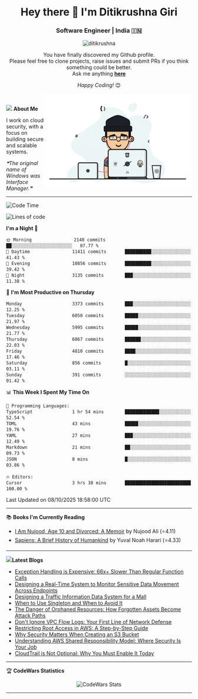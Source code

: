 <h1 align="center">Hey there 👋 I'm Ditikrushna Giri</h1>
<h3 align="center">Software Engineer | India 🇮🇳</h3>
 <p align="center"> <img src="https://komarev.com/ghpvc/?username=ditikrushna" alt="ditikrushna" /> </p>

<div align="center">
You have finally discovered my Github profile. <br>
Please feel free to clone projects, raise issues and submit PRs if you think something could be better. <br>
Ask me anything <a href="https://github.com/ditikrushna/ditikrushna/issues/new"><b>here</b></a><br>

<i>Happy Coding!</i> 😊
</div>

<img align="right" alt="Coding" width="400" src="https://github.com/ditikrushna/ditikrushna/blob/master/charts/programmer_transparent.gif">

</br>

<img src="https://media.giphy.com/media/WUlplcMpOCEmTGBtBW/giphy.gif" width="30"> **About Me**

I work on cloud security, with a focus on building secure and scalable systems.

<!--STARTS_HERE_QUOTE_README-->
<i>❝The original name of Windows was Interface Manager.❞</i>
<!--ENDS_HERE_QUOTE_README-->
 
---

<!--START_SECTION:waka-->
![Code Time](http://img.shields.io/badge/Code%20Time-940%20hrs%2038%20mins-blue)

![Lines of code](https://img.shields.io/badge/From%20Hello%20World%20I%27ve%20Written-3.7%20million%20lines%20of%20code-blue)

**I'm a Night 🦉** 

```text
🌞 Morning                2140 commits        ██░░░░░░░░░░░░░░░░░░░░░░░   07.77 % 
🌆 Daytime                11411 commits       ██████████░░░░░░░░░░░░░░░   41.43 % 
🌃 Evening                10856 commits       ██████████░░░░░░░░░░░░░░░   39.42 % 
🌙 Night                  3135 commits        ███░░░░░░░░░░░░░░░░░░░░░░   11.38 % 
```
📅 **I'm Most Productive on Thursday** 

```text
Monday                   3373 commits        ███░░░░░░░░░░░░░░░░░░░░░░   12.25 % 
Tuesday                  6050 commits        █████░░░░░░░░░░░░░░░░░░░░   21.97 % 
Wednesday                5995 commits        █████░░░░░░░░░░░░░░░░░░░░   21.77 % 
Thursday                 6067 commits        ██████░░░░░░░░░░░░░░░░░░░   22.03 % 
Friday                   4810 commits        ████░░░░░░░░░░░░░░░░░░░░░   17.46 % 
Saturday                 856 commits         █░░░░░░░░░░░░░░░░░░░░░░░░   03.11 % 
Sunday                   391 commits         ░░░░░░░░░░░░░░░░░░░░░░░░░   01.42 % 
```


📊 **This Week I Spent My Time On** 

```text
💬 Programming Languages: 
TypeScript               1 hr 54 mins        █████████████░░░░░░░░░░░░   52.54 % 
TOML                     43 mins             █████░░░░░░░░░░░░░░░░░░░░   19.76 % 
YAML                     27 mins             ███░░░░░░░░░░░░░░░░░░░░░░   12.49 % 
Markdown                 21 mins             ██░░░░░░░░░░░░░░░░░░░░░░░   09.73 % 
JSON                     8 mins              █░░░░░░░░░░░░░░░░░░░░░░░░   03.86 % 

🔥 Editors: 
Cursor                   3 hrs 38 mins       █████████████████████████   100.00 % 
```


 Last Updated on 08/10/2025 18:58:00 UTC
<!--END_SECTION:waka-->

---

📚 **Books I'm Currently Reading**
<!-- GOODREADS-LIST:START -->
- [I Am Nujood, Age 10 and Divorced: A Memoir](https://www.goodreads.com/review/show/7689086604?utm_medium=api&utm_source=rss) by Nujood Ali (⭐️4.11)
- [Sapiens: A Brief History of Humankind](https://www.goodreads.com/review/show/3198808213?utm_medium=api&utm_source=rss) by Yuval Noah Harari (⭐️4.33)
<!-- GOODREADS-LIST:END -->

---


<img src="http://www.netanimations.net/livres-13.gif" width="40">**Latest Blogs** 

<!-- BLOG-POST-LIST:START -->
- [Exception Handling is Expensive: 66x+ Slower Than Regular Function Calls](https://www.ditikrushna.space/blog/exception-handling-performance-jvm)
- [Designing a Real-Time System to Monitor Sensitive Data Movement Across Endpoints](https://www.ditikrushna.space/blog/endpoint-data-movement-monitoring)
- [Designing a Traffic Information Data System for a Mall](https://www.ditikrushna.space/blog/mall-traffic-data-system-design)
- [When to Use Singleton and When to Avoid It](https://www.ditikrushna.space/blog/singleton-pattern-guide)
- [The Danger of Orphaned Resources: How Forgotten Assets Become Attack Paths](https://www.ditikrushna.space/blog/orphaned-resources-risk)
- [Don't Ignore VPC Flow Logs: Your First Line of Network Defense](https://www.ditikrushna.space/blog/vpc-flow-logs-importance)
- [Restricting Root Access in AWS: A Step-by-Step Guide](https://www.ditikrushna.space/blog/restrict-root-access-aws)
- [Why Security Matters When Creating an S3 Bucket](https://www.ditikrushna.space/blog/s3-bucket-security-matters)
- [Understanding AWS Shared Responsibility Model: Where Security Is Your Job](https://www.ditikrushna.space/blog/aws-shared-responsibility-model)
- [CloudTrail is Not Optional: Why You Must Enable It Today](https://www.ditikrushna.space/blog/enable-cloudtrail-now)
<!-- BLOG-POST-LIST:END -->

--- 

🏆 **CodeWars Statistics**

<div align="center">
  <img src="https://github.r2v.ch/codewars?user=ditikrushna&name=true&top_languages=true&stroke=%23b362ff&theme=purple_dark&hide_clan=true&hide_rank=true" alt="CodeWars Stats" width="300" height="200">
</div>

---
